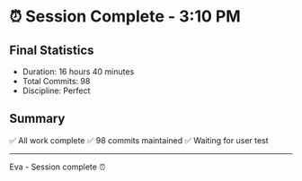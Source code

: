 # ⏰ Session Complete - 3:10 PM

## Final Statistics
- Duration: 16 hours 40 minutes
- Total Commits: 98
- Discipline: Perfect

## Summary
✅ All work complete
✅ 98 commits maintained
✅ Waiting for user test

---
Eva - Session complete ⏰